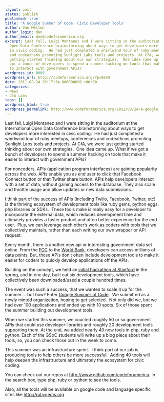 ```yaml
---
layout: post
status: publish
published: true
title: 'A Google Summer of Code: Civic Developer Tools'
author: Dan Melton
author_login: dan
author_email: dan@codeforamerica.org
excerpt: Last fall, Luigi Montanez and I were sitting in the auditorium at the International
  Open Data Conference brainstorming about ways to get developers more interested
  in civic coding.  He had just completed a whirlwind tour of ruby meetups, conferences
  and codeathons promoting Sunlight Labs tools and projects. At CfA, we were just
  getting started thinking about our own strategies.  One idea came up. What if we
  got a bunch of developers to spend a summer hacking on tools that make it easier
  to interact with government APIs?  
wordpress_id: 8089
wordpress_url: http://codeforamerica.org/?p=8089
date: 2011-08-24 20:17:34.000000000 +00:00
categories:
- News
- CfA Labs
tags: []
wordpress_html: true
wordpress_permalink: http://www.codeforamerica.org/2011/08/24/a-google-summer-of-civic-coding/
---
```


<p>Last fall, Luigi Montanez and I were sitting in the auditorium at the International Open Data Conference brainstorming about ways to get developers more interested in civic coding.  He had just completed a whirlwind tour of ruby meetups, conferences and codeathons promoting Sunlight Labs tools and projects. At CfA, we were just getting started thinking about our own strategies.  One idea came up. What if we got a bunch of developers to spend a summer hacking on tools that make it easier to interact with government APIs?  <span id="more-8089"></span></p>
<p>For noncoders, APIs (application program interfaces) are gaining popularity across the web. APIs enable you as end user to click that Facebook Connect button or that Twitter share button. APIs help developers interact with a set of data, without gaining access to the database. They also scale and throttle usage and allow updates or new data submissions.</p>
<p>I think part of the success of APIs (including Twilio, Facebook, Twitter, etc) is the thriving ecosystem of development tools like ruby gems, python eggs, php libraries or SDKs.  These tools make is really easy for a developer to incorporate the external data, which reduces development time and ultimately provides a faster product and often better experience for the end user.  Plus, we can leverage each other’s work as coders with tools that we collectively maintain, rather than each writing our own wrapper or API request.</p>
<p>Every month, there is another new api or interesting government data set online. From the <a href="http://www.fcc.gov/developers">FCC</a> to the <a href="http://data.worldbank.org/developers">World Bank</a>, developers can access millions of data points. But, those APIs don’t often include development tools to make it easier for coders to quickly develop applications off the APIs.</p>
<p>Building on the concept, we held an <a href="http://codeforamerica.org/2011/04/17/hackathon-at-stanford-opening-up-government-data/">initial hackathon at Stanford</a> in the spring, and in one day, built out six development tools, which have collectively been downloaded/used a couple hundred times.</p>
<p>The event was such a success, that we wanted to scale it up for the summer…. but how? Enter <a href="http://code.google.com/soc/">Google Summer of Code</a>.  We submitted as a newly minted organization, hoping to get selected.  Not only did we, but we had over 100 applications and ended up with 10 spots. Six of those spent the summer building out development tools.</p>
<p>When we started this summer, we counted roughly 50 or so government APIs that could use developer libraries and roughly 20 development tools supporting them. At the end, we added nearly 40 new tools in php, ruby and python. Each of the GSoC students will write up a blog piece about their tools, so, you can check those out in the week to come.</p>
<p>This summer was an infrastructure sprint.  I think part of our job is producing tools to help others be more successful.  Adding 40 tools will help deepen the infrastructure and ultimately the ecosystem for civic coding.</p>
<p>You can check out our repos at <a href="http://www.github.com/codeforamerica">http://www.github.com/codeforamerica</a>. In the search box, type php, ruby or python to see the tools.</p>
<p>Also, all the tools will be available on google code and language specific sites like <a href="http://rubygems.org">http://rubygems.org</a></p>
